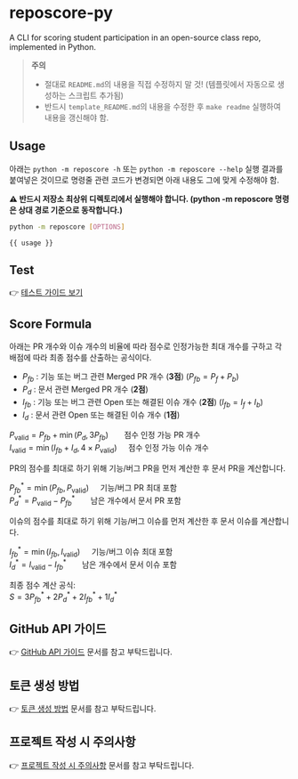 # reposcore-py
A CLI for scoring student participation in an open-source class repo, implemented in Python.

>
> **주의**
> - 절대로 `README.md`의 내용을 직접 수정하지 말 것! (템플릿에서 자동으로 생성하는 스크립트 추가됨)
> - 반드시 `template_README.md`의 내용을 수정한 후 `make readme` 실행하여 내용을 갱신해야 함.
>

## Usage
아래는 `python -m reposcore -h` 또는 `python -m reposcore --help` 실행 결과를 붙여넣은 것이므로
명령줄 관련 코드가 변경되면 아래 내용도 그에 맞게 수정해야 함.

**⚠️ 반드시 저장소 최상위 디렉토리에서 실행해야 합니다. (python -m reposcore 명령은 상대 경로 기준으로 동작합니다.)**

```bash
python -m reposcore [OPTIONS]
```

```
{{ usage }}
```

## Test
👉 [테스트 가이드 보기](docs/test-guide.md)

## Score Formula
아래는 PR 개수와 이슈 개수의 비율에 따라 점수로 인정가능한 최대 개수를 구하고 각 배점에 따라 최종 점수를 산출하는 공식이다.

- $P_{fb}$ : 기능 또는 버그 관련 Merged PR 개수 (**3점**) ($P_{fb} = P_f + P_b$)  
- $P_d$ : 문서 관련 Merged PR 개수 (**2점**)  
- $I_{fb}$ : 기능 또는 버그 관련 Open 또는 해결된 이슈 개수 (**2점**) ($I_{fb} = I_f + I_b$)  
- $I_d$ : 문서 관련 Open 또는 해결된 이슈 개수 (**1점**)

$P_{\text{valid}} = P_{fb} + \min(P_d, 3P_{fb}) ~~\quad$ 점수 인정 가능 PR 개수\
$I_{\text{valid}} = \min(I_{fb} + I_d, 4 \times P_{\text{valid}}) \quad$ 점수 인정 가능 이슈 개수

PR의 점수를 최대로 하기 위해 기능/버그 PR을 먼저 계산한 후 문서 PR을 계산합니다.

$P_{fb}^* = \min(P_{fb}, P_{\text{valid}}) \quad$ 기능/버그 PR 최대 포함\
$P_d^* = P_{\text{valid}} - P_{fb}^* ~~\quad$ 남은 개수에서 문서 PR 포함

이슈의 점수를 최대로 하기 위해 기능/버그 이슈를 먼저 계산한 후 문서 이슈를 계산합니다.

$I_{fb}^* = \min(I_{fb}, I_{\text{valid}}) \quad$ 기능/버그 이슈 최대 포함\
$I_d^* = I_{\text{valid}} - I_{fb}^* ~~\quad$ 남은 개수에서 문서 이슈 포함

최종 점수 계산 공식:\
$S = 3P_{fb}^* + 2P_d^* + 2I_{fb}^* + 1I_d^*$

## GitHub API 가이드
👉 [GitHub API 가이드](docs/github_api_guide.md) 문서를 참고 부탁드립니다.

## 토큰 생성 방법
👉 [토큰 생성 방법](docs/github-token-guide.md) 문서를 참고 부탁드립니다.

## 프로젝트 작성 시 주의사항
👉 [프로젝트 작성 시 주의사항](docs/project_guidelines.md) 문서를 참고 부탁드립니다.

